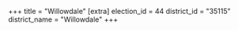 +++
title = "Willowdale"
[extra]
election_id = 44
district_id = "35115"
district_name = "Willowdale"
+++
